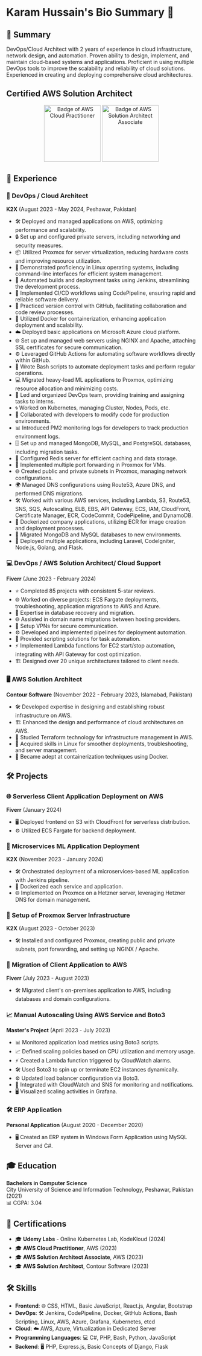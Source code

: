 # Karam Hussain's Bio Summary 📄

## 🌟 Summary
DevOps/Cloud Architect with 2 years of experience in cloud infrastructure, network design, and automation. Proven ability to design, implement, and maintain cloud-based systems and applications. Proficient in using multiple DevOps tools to improve the scalability and reliability of cloud solutions. Experienced in creating and deploying comprehensive cloud architectures.

## Certified AWS Solution Architect
<div align="center">
  <img src="https://vmusketeers.com/wp-content/uploads/2018/11/AWS_CP.png" alt="Badge of AWS Cloud Practitioner" width="150" height="150">
  <img src="https://d1.awsstatic.com/training-and-certification/Certification%20Badges/AWS-Certified_Solutions-Architect_Associate_512x512.d82aee07920970350c427c8d0542bc239180a486.png" alt="Badge of AWS Solution Architect Associate" width="150" height="150">
</div>

<!-- Add a professional picture of yourself here -->

## 💼 Experience

### 🚀 DevOps / Cloud Architect
**K2X** (August 2023 - May 2024, Peshawar, Pakistan)
- 🛠️ Deployed and managed applications on AWS, optimizing performance and scalability.
- 🔒 Set up and configured private servers, including networking and security measures.
- 📦 Utilized Proxmox for server virtualization, reducing hardware costs and improving resource utilization.
- 🐧 Demonstrated proficiency in Linux operating systems, including command-line interfaces for efficient system management.
- 🤖 Automated builds and deployment tasks using Jenkins, streamlining the development process.
- 🚧 Implemented CI/CD workflows using CodePipeline, ensuring rapid and reliable software delivery.
- 🔄 Practiced version control with GitHub, facilitating collaboration and code review processes.
- 🐋 Utilized Docker for containerization, enhancing application deployment and scalability.
- ☁️ Deployed basic applications on Microsoft Azure cloud platform.
- 🌐 Set up and managed web servers using NGINX and Apache, attaching SSL certificates for secure communication.
- ⚙️ Leveraged GitHub Actions for automating software workflows directly within GitHub.
- 📝 Wrote Bash scripts to automate deployment tasks and perform regular operations.
- 💻 Migrated heavy-load ML applications to Proxmox, optimizing resource allocation and minimizing costs.
- 👥 Led and organized DevOps team, providing training and assigning tasks to interns.
- 🌀 Worked on Kubernetes, managing Cluster, Nodes, Pods, etc.
- 🔧 Collaborated with developers to modify code for production environments.
- 📊 Introduced PM2 monitoring logs for developers to track production environment logs.
- 🗄️ Set up and managed MongoDB, MySQL, and PostgreSQL databases, including migration tasks.
- 🔄 Configured Redis server for efficient caching and data storage.
- 🔀 Implemented multiple port forwarding in Proxmox for VMs.
- 🌐 Created public and private subnets in Proxmox, managing network configurations.
- 🌍 Managed DNS configurations using Route53, Azure DNS, and performed DNS migrations.
- 🛠️ Worked with various AWS services, including Lambda, S3, Route53, SNS, SQS, Autoscaling, ELB, EBS, API Gateway, ECS, IAM, CloudFront, Certificate Manager, ECR, CodeCommit, CodePipeline, and DynamoDB.
- 🐳 Dockerized company applications, utilizing ECR for image creation and deployment processes.
- 💾 Migrated MongoDB and MySQL databases to new environments.
- 🚀 Deployed multiple applications, including Laravel, CodeIgniter, Node.js, Golang, and Flask.

### 💻 DevOps / AWS Solution Architect/ Cloud Support
**Fiverr** (June 2023 - February 2024)
- ⭐ Completed 85 projects with consistent 5-star reviews.
- 🌐 Worked on diverse projects: ECS Fargate deployments, troubleshooting, application migrations to AWS and Azure.
- 💾 Expertise in database recovery and migration.
- 🌐 Assisted in domain name migrations between hosting providers.
- 🔐 Setup VPNs for secure communication.
- ⚙️ Developed and implemented pipelines for deployment automation.
- 🤖 Provided scripting solutions for task automation.
- ⚡ Implemented Lambda functions for EC2 start/stop automation, integrating with API Gateway for cost optimization.
- 🏗️ Designed over 20 unique architectures tailored to client needs.

### 🖥️ AWS Solution Architect
**Contour Software** (November 2022 - February 2023, Islamabad, Pakistan)
- 🛠️ Developed expertise in designing and establishing robust infrastructure on AWS.
- 🏗️ Enhanced the design and performance of cloud architectures on AWS.
- 🧰 Studied Terraform technology for infrastructure management in AWS.
- 🐧 Acquired skills in Linux for smoother deployments, troubleshooting, and server management.
- 🐳 Became adept at containerization techniques using Docker.

## 🛠️ Projects

### 🌐 Serverless Client Application Deployment on AWS
**Fiverr** (January 2024)
- 🖥️ Deployed frontend on S3 with CloudFront for serverless distribution.
- ⚙️ Utilized ECS Fargate for backend deployment.

### 🤖 Microservices ML Application Deployment
**K2X** (November 2023 - January 2024)
- 🛠️ Orchestrated deployment of a microservices-based ML application with Jenkins pipeline.
- 🐳 Dockerized each service and application.
- 🌐 Implemented on Proxmox on a Hetzner server, leveraging Hetzner DNS for domain management.

### 🔧 Setup of Proxmox Server Infrastructure
**K2X** (August 2023 - October 2023)
- 🛠️ Installed and configured Proxmox, creating public and private subnets, port forwarding, and setting up NGINX / Apache.

### 🚀 Migration of Client Application to AWS
**Fiverr** (July 2023 - August 2023)
- 🛠️ Migrated client's on-premises application to AWS, including databases and domain configurations.

### 📈 Manual Autoscaling Using AWS Service and Boto3
**Master's Project** (April 2023 - July 2023)
- 📊 Monitored application load metrics using Boto3 scripts.
- 📈 Defined scaling policies based on CPU utilization and memory usage.
- ⚡ Created a Lambda function triggered by CloudWatch alarms.
- 🛠️ Used Boto3 to spin up or terminate EC2 instances dynamically.
- ⚙️ Updated load balancer configuration via Boto3.
- 📡 Integrated with CloudWatch and SNS for monitoring and notifications.
- 🖥️ Visualized scaling activities in Grafana.

### 🛠️ ERP Application
**Personal Application** (August 2020 - December 2020)
- 🖥️ Created an ERP system in Windows Form Application using MySQL Server and C#.

## 🎓 Education
**Bachelors in Computer Science**  
City University of Science and Information Technology, Peshawar, Pakistan (2021)  
📊 CGPA: 3.04

## 📜 Certifications
- 🎓 **Udemy Labs** - Online Kubernetes Lab, KodeKloud (2024)
- 🎓 **AWS Cloud Practitioner**, AWS (2023)
- 🎓 **AWS Solution Architect Associate**, AWS (2023)
- 🎓 **AWS Solution Architect**, Contour Software (2023)

## 🛠️ Skills
- **Frontend**: 🌐 CSS, HTML, Basic JavaScript, React.js, Angular, Bootstrap
- **DevOps**: 🛠️ Jenkins, CodePipeline, Docker, GitHub Actions, Bash Scripting, Linux, AWS, Azure, Grafana, Kubernetes, etcd
- **Cloud**: ☁️ AWS, Azure, Virtualization in Dedicated Server
- **Programming Languages**: 💻 C#, PHP, Bash, Python, JavaScript
- **Backend**: 🖥️ PHP, Express.js, Basic Concepts of Django, Flask
